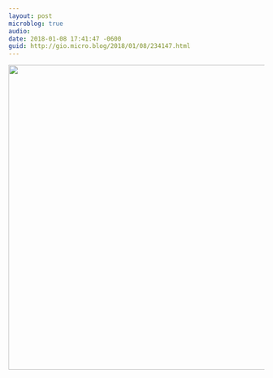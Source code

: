 ```yaml
---
layout: post
microblog: true
audio: 
date: 2018-01-08 17:41:47 -0600
guid: http://gio.micro.blog/2018/01/08/234147.html
---
```



<img src="http://microblog.stevegio.net/uploads/2018/c267118a31.jpg" width="600" height="600" />
